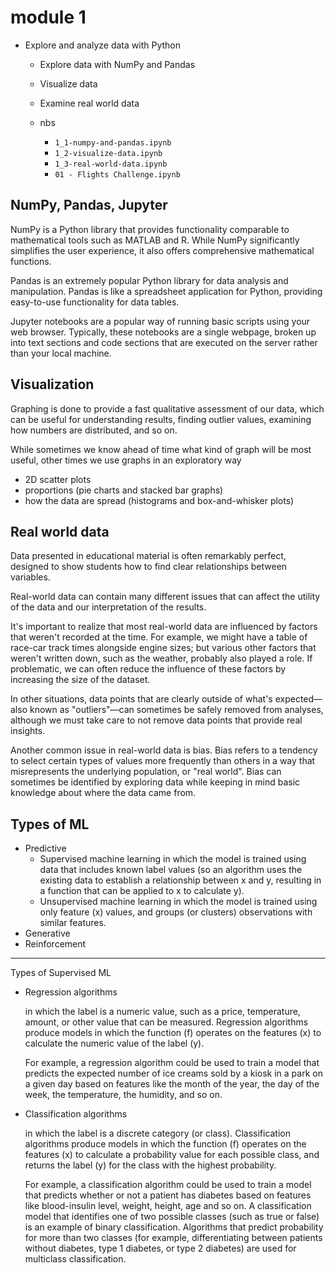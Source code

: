 # module 1

* Explore and analyze data with Python

  * Explore data with NumPy and Pandas
  * Visualize data
  * Examine real world data

  * nbs
    * `1_1-numpy-and-pandas.ipynb`
    * `1_2-visualize-data.ipynb`
    * `1_3-real-world-data.ipynb`
    * `01 - Flights Challenge.ipynb`

## NumPy, Pandas, Jupyter

NumPy is a Python library that provides functionality comparable to mathematical tools such as MATLAB and R. While NumPy significantly simplifies the user experience, it also offers comprehensive mathematical functions.

Pandas is an extremely popular Python library for data analysis and manipulation. Pandas is like a spreadsheet application for Python, providing easy-to-use functionality for data tables.

Jupyter notebooks are a popular way of running basic scripts using your web browser. Typically, these notebooks are a single webpage, broken up into text sections and code sections that are executed on the server rather than your local machine.

## Visualization

Graphing is done to provide a fast qualitative assessment of our data, which can be useful for understanding results, finding outlier values, examining how numbers are distributed, and so on.

While sometimes we know ahead of time what kind of graph will be most useful, other times we use graphs in an exploratory way

* 2D scatter plots
* proportions (pie charts and stacked bar graphs)
* how the data are spread (histograms and box-and-whisker plots)

## Real world data

Data presented in educational material is often remarkably perfect, designed to show students how to find clear relationships between variables.

Real-world data can contain many different issues that can affect the utility of the data and our interpretation of the results.

It's important to realize that most real-world data are influenced by factors that weren't recorded at the time. For example, we might have a table of race-car track times alongside engine sizes; but various other factors that weren't written down, such as the weather, probably also played a role. If problematic, we can often reduce the influence of these factors by increasing the size of the dataset.

In other situations, data points that are clearly outside of what's expected—also known as "outliers"—can sometimes be safely removed from analyses, although we must take care to not remove data points that provide real insights.

Another common issue in real-world data is bias. Bias refers to a tendency to select certain types of values more frequently than others in a way that misrepresents the underlying population, or "real world". Bias can sometimes be identified by exploring data while keeping in mind basic knowledge about where the data came from.

## Types of ML

* Predictive
  * Supervised machine learning in which the model is trained using data that includes known label values (so an algorithm uses the existing data to establish a relationship between x and y, resulting in a function that can be applied to x to calculate y).
  * Unsupervised machine learning in which the model is trained using only feature (x) values, and groups (or clusters) observations with similar features.
* Generative
* Reinforcement

---

Types of Supervised ML

* Regression algorithms

  in which the label is a numeric value, such as a price, temperature, amount, or other value that can be measured. Regression algorithms produce models in which the function (f) operates on the features (x) to calculate the numeric value of the label (y).

  For example, a regression algorithm could be used to train a model that predicts the expected number of ice creams sold by a kiosk in a park on a given day based on features like the month of the year, the day of the week, the temperature, the humidity, and so on.

* Classification algorithms

  in which the label is a discrete category (or class). Classification algorithms produce models in which the function (f) operates on the features (x) to calculate a probability value for each possible class, and returns the label (y) for the class with the highest probability.

  For example, a classification algorithm could be used to train a model that predicts whether or not a patient has diabetes based on features like blood-insulin level, weight, height, age and so on. A classification model that identifies one of two possible classes (such as true or false) is an example of binary classification. Algorithms that predict probability for more than two classes (for example, differentiating between patients without diabetes, type 1 diabetes, or type 2 diabetes) are used for multiclass classification.
